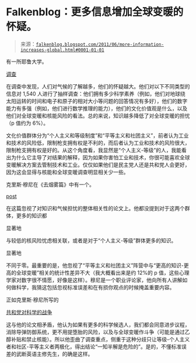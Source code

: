 <!--yml

类别：未分类。

日期：2024-05-12 20:51:05

-->

# Falkenblog：更多信息增加全球变暖的怀疑。

> 来源：[`falkenblog.blogspot.com/2011/06/more-information-increases-global.html#0001-01-01`](http://falkenblog.blogspot.com/2011/06/more-information-increases-global.html#0001-01-01)

有一所耶鲁大学。

[调查](http://papers.ssrn.com/sol3/papers.cfm?abstract_id=1871503&http://papers.ssrn.com/sol3/papers.cfm?abstract_id=1871503)

在调查中发现，人们对气候的了解越多，他们的怀疑越大。他们对以下不同类型的信息对 1,540 人进行了抽样调查：他们拥有多少科学素养（例如，他们对地球绕太阳运转的时间和电子和原子的相对大小等问题的回答情况有多好），他们的数字能力有多强（例如，他们进行数学推理的能力），他们的文化价值观是什么，以及他们对全球变暖和核能风险的看法。总的来说，知识越多降低了对全球变暖的担忧（p 值约为 6%）。

文化价值群体分为“个人主义和等级制度”和“平等主义和社团主义”，前者认为工业和技术的风险低，限制枪支拥有权是不利的，而后者认为工业和技术的风险很大，限制枪支拥有权是好的。从这个角度看，我显然是“个人主义-等级”的人，我能看出为什么它主导了对结果的解释，因为如果你害怕工业和技术，你很可能喜欢全球变暖解决方案去管制技术和工业。仅仅如果他们是民主党人还是共和党人会更好，因为这会显得与核能和全球变暖调查明显相关少一些。

克里斯·穆尼在《去烟雾篇》中有一个。

[post](http://www.desmogblog.com/little-knowledge-why-biggest-problem-climate-skeptics-may-be-their-confidence)

在这篇忽视了对知识和气候担忧的整体相关性的论文上。他都没提到对于这两个群体，更多的知识都

显著地

与较低的核风险忧虑相关联，或者是对于“个人主义-等级”群体更多的知识。

显著地

不同于零。最重要的是，他忽视了“平等主义和社团主义”阵营中与“更高的知识-更高的全球变暖”相关的统计性差异不大（我大概看出来是约 12%的 p 值，这些心理学家对数字很不情愿，好像是这样）。穆尼是一个职业评论家，他向所有人讲解如何做科学，我猜这包括忽视标准误差和在有损你观点的时候掩盖重要内容。

正如克里斯·穆尼所写的

[共和党对科学的战争](http://www.waronscience.com/home.php)

这与他的论文相矛盾，他认为如果有更多的科学候选人，我们都会同意进步议程，消除导弹防御系统，更不用提堕胎的风险，以及与全球变暖作斗争（可能是通过乙醇补贴和禁止核能）。所以他歪曲了调查重点，侧重于这种分歧只让等级-个人主义者和社区-平等主义者两极化，得出结论“一知半解是危险的”。是的，不懂标准误差的武断英语主修先生，的确是这样。
